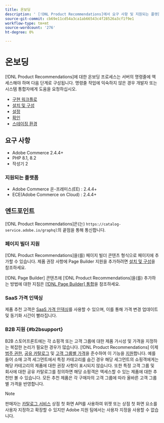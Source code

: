 ```yaml
---
title: 온보딩
description: ' [!DNL Product Recommendations]에서 요구 사항 및 지원되는 플랫폼에 대해 알아봅니다.'
source-git-commit: cb69e11cd54a3ca1ab66543c4f28526a3cf1f9e1
workflow-type: tm+mt
source-wordcount: '276'
ht-degree: 0%

---
```


# 온보딩

[!DNL Product Recommendations]에 대한 온보딩 프로세스는 서버의 명령줄에 액세스해야 하며 다음 단계로 구성됩니다. 명령줄 작업에 익숙하지 않은 경우 개발자 또는 시스템 통합자에게 도움을 요청하십시오.

- [구현 워크플로](implementation-workflow.md)
- [설치 및 구성](install-configure.md)
- [설정](settings.md)
- [확인](verify.md)
- [스테이징 환경](staging-environment.md)

## 요구 사항

- Adobe Commerce 2.4.4+
- PHP 8.1, 8.2
- 작성기 2

### 지원되는 플랫폼

- Adobe Commerce 온-프레미스(EE) : 2.4.4+
- ECE(Adobe Commerce on Cloud) : 2.4.4+

## 엔드포인트

[!DNL Product Recommendations]은(는) `https://catalog-service.adobe.io/graphql`의 끝점을 통해 통신합니다.

### 페이지 빌더 지원

[!DNL Product Recommendations]을(를) 페이지 빌더 콘텐츠 형식으로 페이지에 추가할 수 있습니다. 제품 권장 사항에 Page Builder 지원을 추가하려면 [설치 및 구성](install-configure.md)을 참조하세요.

[!DNL Page Builder] 콘텐츠에 [!DNL Product Recommendations]을(를) 추가하는 방법에 대한 지침은 [[!DNL Page Builder] 통합](page-builder.md)을 참조하세요.

### SaaS 가격 인덱싱

제품 추천 고객은 [SaaS 가격 인덱싱](../price-index/price-indexing.md)를 사용할 수 있으며, 이를 통해 가격 변경 업데이트 및 동기화 시간이 빨라집니다.

### B2B 지원 {#b2bsupport}

B2B 스토어프론트에는 각 쇼핑객 또는 고객 그룹에 대한 제품 가시성 및 가격을 지정하는 복잡한 논리가 필요한 경우가 많습니다. [!DNL Product Recommendations] 이제 [범주 권한](https://experienceleague.adobe.com/docs/commerce-admin/catalog/categories/category-permissions.html), [공유 카탈로그](https://experienceleague.adobe.com/docs/commerce-admin/b2b/shared-catalogs/catalog-shared.html) 및 [고객 그룹별 가격](https://experienceleague.adobe.com/docs/commerce-admin/catalog/products/pricing/pricing-advanced.html)을 준수하여 이 기능을 [지원](release-notes.md)합니다. 예를 들어 소매 고객 세그먼트에서 특정 카테고리를 숨긴 경우 해당 세그먼트의 쇼핑객에게는 해당 카테고리의 제품에 대한 권장 사항이 표시되지 않습니다. 또한 특정 고객 그룹 및 회사에 대한 공유 카탈로그를 정의하면 해당 쇼핑객은 액세스할 수 있는 제품에 대한 추천만 볼 수 있습니다. 모든 추천 제품은 각 구매자의 고객 그룹에 따라 올바른 고객 그룹별 가격을 반영합니다.

>[!NOTE]
>
>판매자는 [카탈로그 서비스](../catalog-service/overview.md) 상점 첫 화면 API를 사용하여 위젯 또는 상점 첫 화면 요소를 사용자 지정하고 확장할 수 있지만 Adobe 지원 팀에서는 사용자 지정을 사용할 수 없습니다.
